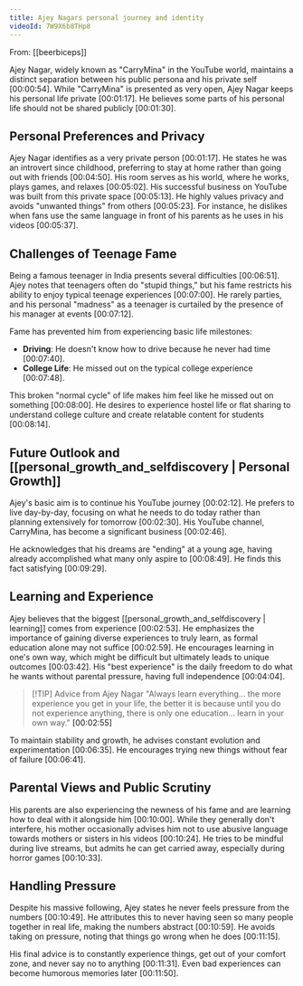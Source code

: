 ```yaml
---
title: Ajey Nagars personal journey and identity
videoId: 7W9X6b8THp8
---
```


From: [[beerbiceps]] <br/> 

Ajey Nagar, widely known as "CarryMina" in the YouTube world, maintains a distinct separation between his public persona and his private self <a class="yt-timestamp" data-t="00:00:54">[00:00:54]</a>. While "CarryMina" is presented as very open, Ajey Nagar keeps his personal life private <a class="yt-timestamp" data-t="00:01:17">[00:01:17]</a>. He believes some parts of his personal life should not be shared publicly <a class="yt-timestamp" data-t="00:01:30">[00:01:30]</a>.

## Personal Preferences and Privacy
Ajey Nagar identifies as a very private person <a class="yt-timestamp" data-t="00:01:17">[00:01:17]</a>. He states he was an introvert since childhood, preferring to stay at home rather than going out with friends <a class="yt-timestamp" data-t="00:04:50">[00:04:50]</a>. His room serves as his world, where he works, plays games, and relaxes <a class="yt-timestamp" data-t="00:05:02">[00:05:02]</a>. His successful business on YouTube was built from this private space <a class="yt-timestamp" data-t="00:05:13">[00:05:13]</a>. He highly values privacy and avoids "unwanted things" from others <a class="yt-timestamp" data-t="00:05:23">[00:05:23]</a>. For instance, he dislikes when fans use the same language in front of his parents as he uses in his videos <a class="yt-timestamp" data-t="00:05:37">[00:05:37]</a>.

## Challenges of Teenage Fame
Being a famous teenager in India presents several difficulties <a class="yt-timestamp" data-t="00:06:51">[00:06:51]</a>. Ajey notes that teenagers often do "stupid things," but his fame restricts his ability to enjoy typical teenage experiences <a class="yt-timestamp" data-t="00:07:00">[00:07:00]</a>. He rarely parties, and his personal "madness" as a teenager is curtailed by the presence of his manager at events <a class="yt-timestamp" data-t="00:07:12">[00:07:12]</a>.

Fame has prevented him from experiencing basic life milestones:
*   **Driving**: He doesn't know how to drive because he never had time <a class="yt-timestamp" data-t="00:07:40">[00:07:40]</a>.
*   **College Life**: He missed out on the typical college experience <a class="yt-timestamp" data-t="00:07:48">[00:07:48]</a>.

This broken "normal cycle" of life makes him feel like he missed out on something <a class="yt-timestamp" data-t="00:08:00">[00:08:00]</a>. He desires to experience hostel life or flat sharing to understand college culture and create relatable content for students <a class="yt-timestamp" data-t="00:08:14">[00:08:14]</a>.

## Future Outlook and [[personal_growth_and_selfdiscovery | Personal Growth]]
Ajey's basic aim is to continue his YouTube journey <a class="yt-timestamp" data-t="00:02:12">[00:02:12]</a>. He prefers to live day-by-day, focusing on what he needs to do today rather than planning extensively for tomorrow <a class="yt-timestamp" data-t="00:02:30">[00:02:30]</a>. His YouTube channel, CarryMina, has become a significant business <a class="yt-timestamp" data-t="00:02:46">[00:02:46]</a>.

He acknowledges that his dreams are "ending" at a young age, having already accomplished what many only aspire to <a class="yt-timestamp" data-t="00:08:49">[00:08:49]</a>. He finds this fact satisfying <a class="yt-timestamp" data-t="00:09:29">[00:09:29]</a>.

## Learning and Experience
Ajey believes that the biggest [[personal_growth_and_selfdiscovery | learning]] comes from experience <a class="yt-timestamp" data-t="00:02:53">[00:02:53]</a>. He emphasizes the importance of gaining diverse experiences to truly learn, as formal education alone may not suffice <a class="yt-timestamp" data-t="00:02:59">[00:02:59]</a>. He encourages learning in one's own way, which might be difficult but ultimately leads to unique outcomes <a class="yt-timestamp" data-t="00:03:42">[00:03:42]</a>. His "best experience" is the daily freedom to do what he wants without parental pressure, having full independence <a class="yt-timestamp" data-t="00:04:04">[00:04:04]</a>.

> [!TIP] Advice from Ajey Nagar
> "Always learn everything... the more experience you get in your life, the better it is because until you do not experience anything, there is only one education... learn in your own way." <a class="yt-timestamp" data-t="00:02:55">[00:02:55]</a>

To maintain stability and growth, he advises constant evolution and experimentation <a class="yt-timestamp" data-t="00:06:35">[00:06:35]</a>. He encourages trying new things without fear of failure <a class="yt-timestamp" data-t="00:06:41">[00:06:41]</a>.

## Parental Views and Public Scrutiny
His parents are also experiencing the newness of his fame and are learning how to deal with it alongside him <a class="yt-timestamp" data-t="00:10:00">[00:10:00]</a>. While they generally don't interfere, his mother occasionally advises him not to use abusive language towards mothers or sisters in his videos <a class="yt-timestamp" data-t="00:10:24">[00:10:24]</a>. He tries to be mindful during live streams, but admits he can get carried away, especially during horror games <a class="yt-timestamp" data-t="00:10:33">[00:10:33]</a>.

## Handling Pressure
Despite his massive following, Ajey states he never feels pressure from the numbers <a class="yt-timestamp" data-t="00:10:49">[00:10:49]</a>. He attributes this to never having seen so many people together in real life, making the numbers abstract <a class="yt-timestamp" data-t="00:10:59">[00:10:59]</a>. He avoids taking on pressure, noting that things go wrong when he does <a class="yt-timestamp" data-t="00:11:15">[00:11:15]</a>.

His final advice is to constantly experience things, get out of your comfort zone, and never say no to anything <a class="yt-timestamp" data-t="00:11:31">[00:11:31]</a>. Even bad experiences can become humorous memories later <a class="yt-timestamp" data-t="00:11:50">[00:11:50]</a>.